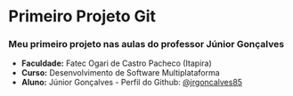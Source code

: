 # Primeiro Projeto Git

### Meu primeiro projeto nas aulas do professor Júnior Gonçalves

- **Faculdade:** Fatec Ogari de Castro Pacheco (Itapira)
- **Curso:** Desenvolvimento de Software Multiplataforma
- **Aluno:** Júnior Gonçalves - Perfil do Github: [@jrgoncalves85](https://www.github.com/jrgoncalves85)